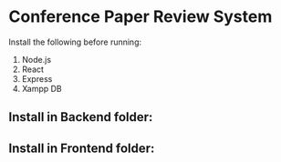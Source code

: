 # Conference Paper Review System
Install the following before running:
1. Node.js
2. React
3. Express
4. Xampp DB

## Install in Backend folder:

## Install in Frontend folder:
